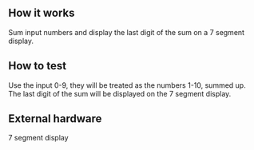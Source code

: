 <!---

This file is used to generate your project datasheet. Please fill in the information below and delete any unused
sections.

You can also include images in this folder and reference them in the markdown. Each image must be less than
512 kb in size, and the combined size of all images must be less than 1 MB.
-->

## How it works

Sum input numbers and display the last digit of the sum on a 7 segment display.

## How to test

Use the input 0-9, they will be treated as the numbers 1-10, summed up. The last digit of the sum will be displayed on the 7 segment display.

## External hardware

7 segment display

